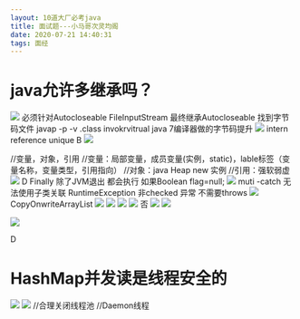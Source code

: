 ```yaml
---
layout: 10道大厂必考java
title: 面试题---小马哥次灵均阁
date: 2020-07-21 14:40:31
tags: 面经
---
```

# java允许多继承吗？
![](http://47.105.116.133:8080/upload/Q2.png)
必须针对Autocloseable
FileInputStream   最终继承Autocloseable
找到字节码文件  javap -p  -v  .class
invokrvitrual   java 7编译器做的字节码提升
![](http://47.105.116.133:8080/upload/Q3.png)
intern   reference   unique
B
![](http://47.105.116.133:8080/upload/Q3-1.png)

//变量，对象，引用
//变量：局部变量，成员变量(实例，static)，lable标签（变量名称，变量类型，引用指向）
//对象：java  Heap new 实例
//引用：强软弱虚
![](http://47.105.116.133:8080/upload/Q4.png)
D
Finally 除了JVM退出  都会执行
如果Boolean flag=null;
![](http://47.105.116.133:8080/upload/Q5.png)
muti -catch 无法使用子类关联
RuntimeException  非checked 异常  不需要throws
![](http://47.105.116.133:8080/upload/Q7.png)
CopyOnwriteArrayList
![](http://47.105.116.133:8080/upload/Q8.png)
![](http://47.105.116.133:8080/upload/Q8-1.png)
![](http://47.105.116.133:8080/upload/Q8-2.png)
![](http://47.105.116.133:8080/upload/Q9.png)
否
![](http://47.105.116.133:8080/upload/Q8-4.png)
![](http://47.105.116.133:8080/upload/Q8-5.png)

![](http://47.105.116.133:8080/upload/Q10.png)

D
# HashMap并发读是线程安全的
![](http://47.105.116.133:8080/upload/Q10-1.png)
![](http://47.105.116.133:8080/upload/Q10-2.png)
//合理关闭线程池
//Daemon线程

